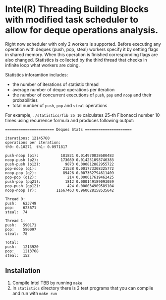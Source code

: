 # Intel(R) Threading Building Blocks with modified task scheduler to allow for deque operations analysis.

Right now scheduler with only 2 workers is supported. Before executing any operation with deques (push, pop, steal) workers specify it by setting flags in shared memory. When this operation is finished corresponding flags are also changed. Statistics is collected by the third thread that checks in infinite loop what workers are doing.

Statistics inforamtion includes:
* the number of iterations of statistic thread
* average number of deque operations per iteration
* the number of concurrent executions of `push`, `pop` and `noop` and their probabilities
* total number of `push`, `pop` and `steal` operations

For example, `./statistics/fib 25 10` calculates 25-th Fibonacci number 10 times using recurrence formula and produces following output:

```
====================== Deques Stats =====================

iterations: 12145760
operations per iteration:
th0: 0.10271  th1: 0.0971817

push-noop (p1):  	     181821	0.014970038680483
noop-push (p2):  	     173089	0.014251098746383
push-push (p12): 	       9873	0.000812882955722
pop-noop (q1):   	      21538	0.001773308325772
noop-pop (q2):   	      89426	0.007362794611409
pop-pop (q12):   	        214	0.000017619462425
push-pop (pq21): 	       1812	0.000149189093059
pop-push (qp12): 	        424	0.000034909589104
noop-noop (r):   	   11667463	0.960628158535642

Thread 0: 
push: 	623749
pop: 	623671
steal: 	74

Thread 1: 
push: 	590171
pop: 	590097
steal: 	78

Total: 
push: 	1213920
pop: 	1213768
steal: 	152
```

## Installation
1.  Compile Intel TBB by running `make`
2.  In `statistics` directory there is 2 test programs that you can compile and run with `make run`

